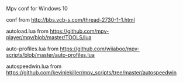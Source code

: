 Mpv conf for Windows 10

conf from http://bbs.vcb-s.com/thread-2730-1-1.html

autoload.lua from https://github.com/mpv-player/mpv/blob/master/TOOLS/lua

auto-profiles.lua from https://github.com/wiiaboo/mpv-scripts/blob/master/auto-profiles.lua

autospeedwin.lua from https://github.com/kevinlekiller/mpv_scripts/tree/master/autospeedwin